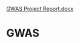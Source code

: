 [GWAS Project Report.docx](https://github.com/ZiqingWang774649749/GWAS/files/6439055/GWAS.Project.Report.docx)
# GWAS
